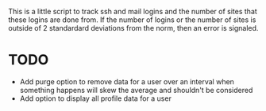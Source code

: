 This is a little script to track ssh and mail logins and the number of
sites that these logins are done from. If the number of logins or the
number of sites is outside of 2 standardard deviations from the norm,
then an error is signaled.

TODO
====
* Add purge option to remove data for a user over an interval when
  something happens will skew the average and shouldn't be considered
* Add option to display all profile data for a user
